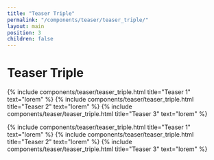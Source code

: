 ```yaml
---
title: "Teaser Triple"
permalink: "/components/teaser/teaser_triple/"
layout: main
position: 3
children: false
---
```


<h1>Teaser Triple</h1>

{% include components/teaser/teaser_triple.html title="Teaser 1" text="lorem" %}
{% include components/teaser/teaser_triple.html title="Teaser 2" text="lorem" %}
{% include components/teaser/teaser_triple.html title="Teaser 3" text="lorem" %}

{% include components/teaser/teaser_triple.html title="Teaser 1" text="lorem" %}
{% include components/teaser/teaser_triple.html title="Teaser 2" text="lorem" %}
{% include components/teaser/teaser_triple.html title="Teaser 3" text="lorem" %}